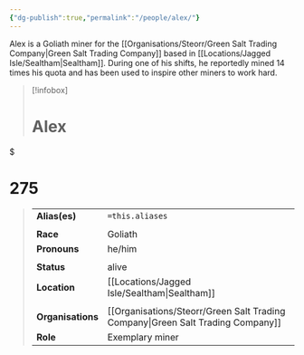 ```yaml
---
{"dg-publish":true,"permalink":"/people/alex/"}
---
```


Alex is a Goliath miner for the [[Organisations/Steorr/Green Salt Trading Company\|Green Salt Trading Company]] based in [[Locations/Jagged Isle/Sealtham\|Sealtham]]. During one of his shifts, he reportedly mined 14 times his quota and has been used to inspire other miners to work hard. 

> [!infobox]
> 
> # Alex
> 
<div class="transclusion internal-embed is-loaded"><div class="markdown-embed">

$<div class="markdown-embed-title">

# 275

</div>




</div></div>

> 
> | | |
> | --- | --- |
> | **Alias(es)** | `=this.aliases` |
> | | | 
> | **Race** | Goliath |
> | **Pronouns** | he/him |
> | | | 
> | **Status** | alive | 
> | **Location** | [[Locations/Jagged Isle/Sealtham\|Sealtham]] |
> | | | 
> | **Organisations** | [[Organisations/Steorr/Green Salt Trading Company\|Green Salt Trading Company]] |
> | **Role** | Exemplary miner |
